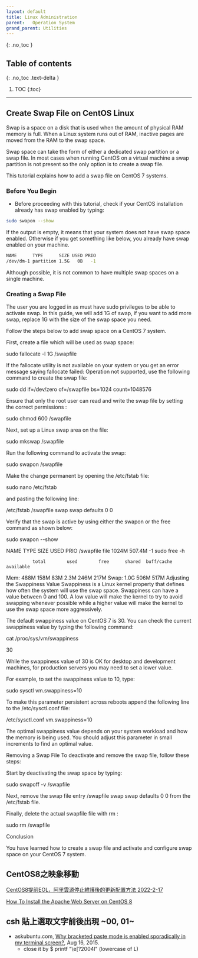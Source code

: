 ```yaml
---
layout: default
title: Linux Administration
parent:   Operation System
grand_parent: Utilities
---
```


{: .no_toc }

## Table of contents
{: .no_toc .text-delta }

1. TOC 
{:toc}

---

## Create Swap File on CentOS Linux

Swap is a space on a disk that is used when the amount of physical RAM memory is full. When a Linux system runs out of RAM, inactive pages are moved from the RAM to the swap space.

Swap space can take the form of either a dedicated swap partition or a swap file. In most cases when running CentOS on a virtual machine a swap partition is not present so the only option is to create a swap file.

This tutorial explains how to add a swap file on CentOS 7 systems.

### Before You Begin
- Before proceeding with this tutorial, check if your CentOS installation already has swap enabled by typing:

```bash
sudo swapon --show
```

If the output is empty, it means that your system does not have swap space enabled.
Otherwise if you get something like below, you already have swap enabled on your machine.

```bash
NAME      TYPE      SIZE USED PRIO
/dev/dm-1 partition 1.5G   0B   -1
```

Although possible, it is not common to have multiple swap spaces on a single machine.

### Creating a Swap File
The user you are logged in as must have sudo privileges to be able to activate swap. In this guide, we will add 1G of swap, if you want to add more swap, replace 1G with the size of the swap space you need.

Follow the steps below to add swap space on a CentOS 7 system.

First, create a file which will be used as swap space:

sudo fallocate -l 1G /swapfile

If the fallocate utility is not available on your system or you get an error message saying fallocate failed: Operation not supported, use the following command to create the swap file:

sudo dd if=/dev/zero of=/swapfile bs=1024 count=1048576

Ensure that only the root user can read and write the swap file by setting the correct permissions :

sudo chmod 600 /swapfile

Next, set up a Linux swap area on the file:

sudo mkswap /swapfile

Run the following command to activate the swap:

sudo swapon /swapfile

Make the change permanent by opening the /etc/fstab file:

sudo nano /etc/fstab

and pasting the following line:

/etc/fstab
/swapfile swap swap defaults 0 0

Verify that the swap is active by using either the swapon or the free command as shown below:

sudo swapon --show

NAME      TYPE  SIZE   USED PRIO
/swapfile file 1024M 507.4M   -1
sudo free -h

              total        used        free      shared  buff/cache   available
Mem:           488M        158M         83M        2.3M        246M        217M
Swap:          1.0G        506M        517M
Adjusting the Swappiness Value
Swappiness is a Linux kernel property that defines how often the system will use the swap space. Swappiness can have a value between 0 and 100. A low value will make the kernel to try to avoid swapping whenever possible while a higher value will make the kernel to use the swap space more aggressively.

The default swappiness value on CentOS 7 is 30. You can check the current swappiness value by typing the following command:

cat /proc/sys/vm/swappiness

30

While the swappiness value of 30 is OK for desktop and development machines, for production servers you may need to set a lower value.


For example, to set the swappiness value to 10, type:

sudo sysctl vm.swappiness=10

To make this parameter persistent across reboots append the following line to the /etc/sysctl.conf file:

/etc/sysctl.conf
vm.swappiness=10

The optimal swappiness value depends on your system workload and how the memory is being used. You should adjust this parameter in small increments to find an optimal value.

Removing a Swap File
To deactivate and remove the swap file, follow these steps:


Start by deactivating the swap space by typing:

sudo swapoff -v /swapfile

Next, remove the swap file entry /swapfile swap swap defaults 0 0 from the /etc/fstab file.

Finally, delete the actual swapfile file with rm :

sudo rm /swapfile

Conclusion

You have learned how to create a swap file and activate and configure swap space on your CentOS 7 system.

## CentOS8之映象移動
[CentOS8提前EOL，阿里雲源停止維護後的更新配置方法 2022-2-17](https://www.796t.com/article.php?id=468029)

[How To Install the Apache Web Server on CentOS 8](https://www.digitalocean.com/community/tutorials/how-to-install-the-apache-web-server-on-centos-8)

## csh 貼上選取文字前後出現 \~00, 01\~
- askubuntu.com, [Why bracketed paste mode is enabled sporadically in my terminal screen?](https://askubuntu.com/questions/662222/why-bracketed-paste-mode-is-enabled-sporadically-in-my-terminal-screen), Aug 16, 2015.
  - close it by $ printf "\e[?2004l" (lowercase of L)
